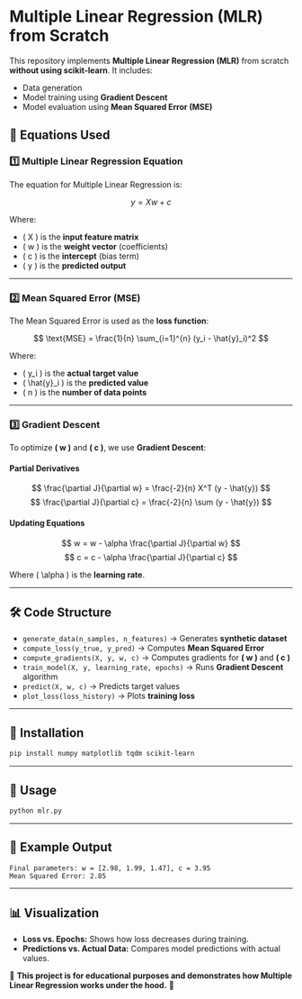 # Multiple Linear Regression (MLR) from Scratch

This repository implements **Multiple Linear Regression (MLR)** from scratch **without using scikit-learn**. It includes:
- Data generation
- Model training using **Gradient Descent**
- Model evaluation using **Mean Squared Error (MSE)**

## 📌 Equations Used

### 1️⃣ Multiple Linear Regression Equation
The equation for Multiple Linear Regression is:

$$ y = Xw + c $$

Where:
- \( X \) is the **input feature matrix**
- \( w \) is the **weight vector** (coefficients)
- \( c \) is the **intercept** (bias term)
- \( y \) is the **predicted output**

---
### 2️⃣ Mean Squared Error (MSE)
The Mean Squared Error is used as the **loss function**:

$$ \text{MSE} = \frac{1}{n} \sum_{i=1}^{n} (y_i - \hat{y}_i)^2 $$

Where:
- \( y_i \) is the **actual target value**
- \( \hat{y}_i \) is the **predicted value**
- \( n \) is the **number of data points**

---
### 3️⃣ Gradient Descent
To optimize **\( w \)** and **\( c \)**, we use **Gradient Descent**:

#### **Partial Derivatives**
$$ \frac{\partial J}{\partial w} = \frac{-2}{n} X^T (y - \hat{y}) $$
$$ \frac{\partial J}{\partial c} = \frac{-2}{n} \sum (y - \hat{y}) $$

#### **Updating Equations**
$$ w = w - \alpha \frac{\partial J}{\partial w} $$
$$ c = c - \alpha \frac{\partial J}{\partial c} $$

Where \( \alpha \) is the **learning rate**.

---
## 🛠 Code Structure

- `generate_data(n_samples, n_features)` → Generates **synthetic dataset**
- `compute_loss(y_true, y_pred)` → Computes **Mean Squared Error**
- `compute_gradients(X, y, w, c)` → Computes gradients for **\( w \)** and **\( c \)**
- `train_model(X, y, learning_rate, epochs)` → Runs **Gradient Descent** algorithm
- `predict(X, w, c)` → Predicts target values
- `plot_loss(loss_history)` → Plots **training loss**

---
## 🔧 Installation
```sh
pip install numpy matplotlib tqdm scikit-learn
```

---
## 🚀 Usage
```sh
python mlr.py
```

---
## 🎯 Example Output
```
Final parameters: w = [2.98, 1.99, 1.47], c = 3.95
Mean Squared Error: 2.85
```

---
## 📊 Visualization
- **Loss vs. Epochs:** Shows how loss decreases during training.
- **Predictions vs. Actual Data:** Compares model predictions with actual values.

📌 **This project is for educational purposes and demonstrates how Multiple Linear Regression works under the hood.** 🚀

